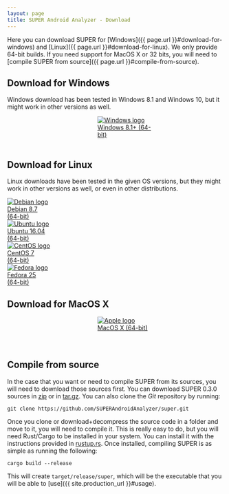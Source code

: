 ```yaml
---
layout: page
title: SUPER Android Analyzer - Download
---
```

Here you can download SUPER for [Windows]({{ page.url }}#download-for-windows) and
[Linux]({{ page.url }}#download-for-linux). We only provide 64-bit builds. If you need support for
MacOS X or 32 bits, you will need to
[compile SUPER from source]({{ page.url }}#compile-from-source).

## Download for Windows

Windows download has been tested in Windows 8.1 and Windows 10, but it might work in other versions
as well.

<div class="download" style="margin-left:15em;width:10em;height:5em"><a href="https://github.com/SUPERAndroidAnalyzer/super/releases/download/0.3.0/super-0.3.0-windows-x86_64.exe" title="Download SUPER for Windows"><img src="{{ site.url }}/assets/os_logos/windows.svg" alt="Windows logo"><br>Windows 8.1+ (64-bit)</a></div>

<div style="clear:both;"></div>

## Download for Linux

Linux downloads have been tested in the given OS versions, but they might work in other versions as
well, or even in other distributions.

<div class="download" style="margin-left:0"><a href="https://github.com/SUPERAndroidAnalyzer/super/releases/download/0.3.0/super_0.3.0_debian_amd64.deb" title="Download SUPER for Debian"><img src="{{ site.url }}/assets/os_logos/debian.svg" alt="Debian logo"><br>Debian 8.7<br>(64-bit)</a></div>

<div class="download"><a href="https://github.com/SUPERAndroidAnalyzer/super/releases/download/0.3.0/super_0.3.0_ubuntu_amd64.deb" title="Download SUPER for Ubuntu"><img src="{{ site.url }}/assets/os_logos/ubuntu.svg" alt="Ubuntu logo"><br>Ubuntu 16.04<br>(64-bit)</a></div>

<div class="download"><a href="https://github.com/SUPERAndroidAnalyzer/super/releases/download/0.3.0/super-0.3.0-1.el7.centos.x86_64.rpm" title="Download SUPER for CentOS"><img src="{{ site.url }}/assets/os_logos/centos.svg" alt="CentOS logo"><br>CentOS 7<br>(64-bit)</a></div>

<div class="download"><a href="https://github.com/SUPERAndroidAnalyzer/super/releases/download/0.3.0/super-0.3.0-1.fc25.x86_64.rpm" title="Download SUPER for Fedora"><img src="{{ site.url }}/assets/os_logos/fedora.svg" alt="Fedora logo"><br>Fedora 25<br>(64-bit)</a></div>

<div style="clear:both;"></div>

## Download for MacOS X

<div class="download" style="margin-left:15em;width:10em;height:5em"><a href="https://github.com/SUPERAndroidAnalyzer/super/releases/download/0.2.0/super-0.2.0-macosx-x86_64.pkg" title="Download SUPER for MacOS X"><img src="{{ site.url }}/assets/os_logos/macos.svg" alt="Apple logo"><br>MacOS X (64-bit)</a></div>

<div style="clear:both;"></div>

## Compile from source

In the case that you want or need to compile SUPER from its sources, you will need to download
those sources first. You can download SUPER 0.3.0 sources in
[zip](https://github.com/SUPERAndroidAnalyzer/super/archive/0.3.0.zip) or in
[tar.gz](https://github.com/SUPERAndroidAnalyzer/super/archive/0.3.0.tar.gz). You can also clone
the *Git* repository by running:

```
git clone https://github.com/SUPERAndroidAnalyzer/super.git
```

Once you clone or download+decompress the source code in a folder and move to it, you will need to
compile it. This is really easy to do, but you will need Rust/Cargo to be installed in your system.
You can install it with the instructions provided in [rustup.rs](https://rustup.rs/). Once
installed, compiling SUPER is as simple as running the following:

```
cargo build --release
```

This will create `target/release/super`, which will be the executable that you will be able to [use]({{ site.production_url }}#usage).
